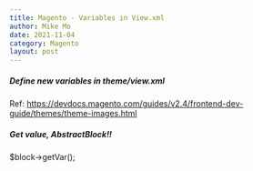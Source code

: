 ```yaml
---
title: Magento - Variables in View.xml
author: Mike Mo
date: 2021-11-04
category: Magento
layout: post
---
```


##### Define new variables in theme/view.xml


Ref: https://devdocs.magento.com/guides/v2.4/frontend-dev-guide/themes/theme-images.html

##### Get value, AbstractBlock!!


$block->getVar();